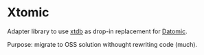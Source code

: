 # Xtomic

Adapter library to use [xtdb](https://xtdb.com/) as drop-in replacement for [Datomic](https://docs.datomic.com/on-prem/). 

Purpose: migrate to OSS solution withought rewriting code (much).